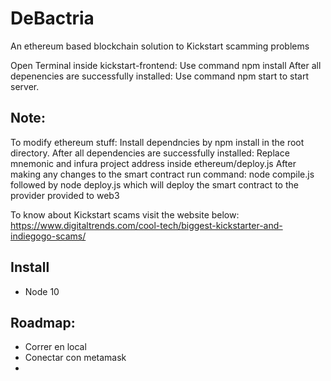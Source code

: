 # DeBactria
An ethereum based blockchain solution to Kickstart scamming problems

Open Terminal inside kickstart-frontend:
Use command npm install
After all depenencies are successfully installed:
Use command npm start to start server.


## Note:
To modify ethereum stuff:
Install dependncies by npm install in the root directory.
After all dependencies are successfully installed:
Replace mnemonic and infura project address inside ethereum/deploy.js
After making any changes to the smart contract run command:
node compile.js followed by
node deploy.js which will deploy the smart contract to the provider provided to web3

To know about Kickstart scams visit the website below:
https://www.digitaltrends.com/cool-tech/biggest-kickstarter-and-indiegogo-scams/

## Install
- Node 10 

## Roadmap:
- Correr en local
- Conectar con metamask
- 